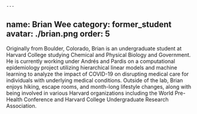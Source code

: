 	---
name: Brian Wee
category: former_student
avatar: ./brian.png
order: 5
---

Originally from Boulder, Colorado, Brian is an undergraduate student at Harvard College studying Chemical and Physical Biology and Government. He is currently working under Andrés and Pardis on a computational epidemiology project utilizing hierarchical linear models and machine learning to analyze the impact of COVID-19 on disrupting medical care for individuals with underlying medical conditions. Outside of the lab, Brian enjoys hiking, escape rooms, and month-long lifestyle changes, along with being involved in various Harvard organizations including the World Pre-Health Conference and Harvard College Undergraduate Research Association.
